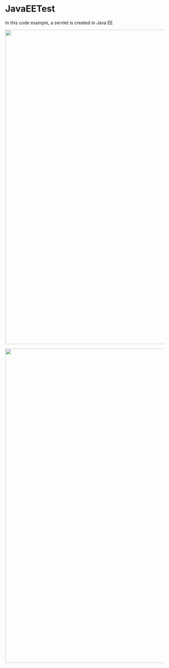 # JavaEETest
In this code example, a servlet is created in Java EE
<p align="left">
<img src="https://user-images.githubusercontent.com/108148690/179174650-0619ff72-6569-428e-a055-39f2f1d908e0.JPG" width="1000"/>
</p>
<p align="left">
<img src="https://user-images.githubusercontent.com/108148690/179193248-2c364883-fb5c-41ea-9ced-02098da02b68.JPG" width="1000"/>
</p>

